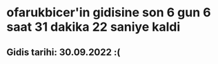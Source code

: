 # ofarukbicer'in gidisine son 6 gun 6 saat 31 dakika 22 saniye kaldi

## Gidis tarihi: 30.09.2022 :(